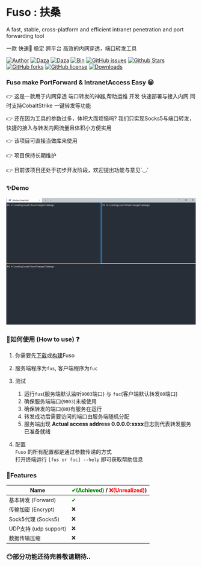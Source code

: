 # Fuso :  扶桑
A fast, stable, cross-platform and efficient intranet penetration and port forwarding tool

一款 快速🚀 稳定 跨平台 高效的内网穿透，端口转发工具

[![Author](https://img.shields.io/badge/Author-editso-blueviolet)](https://github.com/editso) 
[![Daza](https://img.shields.io/badge/Misc-1x2Bytes-blueviolet)](https://github.com/1x2Bytes) 
[![Daza](https://img.shields.io/badge/Misc-ifishzz-blueviolet)](https://github.com/ifishzz) 
[![Bin](https://img.shields.io/badge/Fuso-Bin-ff69b4)](https://github.com/editso/fuso/releases) 
[![GitHub issues](https://img.shields.io/github/issues/editso/fuso)](https://github.com/editso/fuso/issues) 
[![Github Stars](https://img.shields.io/github/stars/editso/fuso)](https://github.com/editso/fuso) 
[![GitHub forks](https://img.shields.io/github/forks/editso/fuso)](https://github.com/editso/fuso)
[![GitHub license](https://img.shields.io/github/license/editso/fuso)](https://github.com/editso/fuso)
[![Downloads](https://img.shields.io/github/downloads/editso/fuso/total?label=Release%20Download)](https://github.com/editso/fuso/releases/latest)

### Fuso make PortForward & IntranetAccess Easy 😁

👉 这是一款用于内网穿透 端口转发的神器,帮助运维 开发 快速部署与接入内网 同时支持CobaltStrike 一键转发等功能 

👉 还在因为工具的参数过多，体积大而烦恼吗? 我们只实现Socks5与端口转发，快捷的接入与转发内网流量且体积小方便实用

👉 该项目可直接当做库来使用

👉 项目保持长期维护

👉 目前该项目还处于初步开发阶段，欢迎提出功能与意见´◡`

### ✨Demo

![Demo](demo/demo.gif)


### 👀如何使用 (How to use) ❓

1. 你需要先[下载](https://github.com/editso/fuso/releases/latest)或[构建](#Build)Fuso

2. 服务端程序为`fus`, 客户端程序为`fuc`

3. 测试  
   1. 运行`fus`(服务端默认监听`9003`端口) 与 `fuc`(客户端默认转发`80`端口)
   2. 确保服务端端口(`9003`)未被使用
   3. 确保转发的端口(`80`)有服务在运行
   4. 转发成功后需要访问的端口由服务端随机分配
   5. 服务端出现 **Actual access address 0.0.0.0:xxxx**日志则代表转发服务已准备就绪
   
4. 配置  
   `Fuso` 的所有配置都是通过参数传递的方式  
   打开终端运行 `[fus or fuc] --help` 即可获取帮助信息

### 🤔Features
| Name                   | <font color="green">✔(Achieved)</font> / <font color="red">❌(Unrealized)</font>) |
| ---------------------- | -------------------------------------------------------------------------------- |
| 基本转发 (Forward)     | <font color="green">✔</font>                                                     |
| 传输加密 (Encrypt)     | ❌                                                                                |
| Sock5代理 (Socks5)     | ❌                                                                                |
| UDP支持  (udp support) | ❌                                                                                |
| 数据传输压缩           | ❌                                                                                |


### 😶部分功能还待完善敬请期待..
